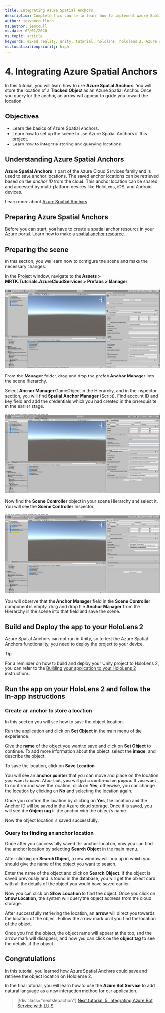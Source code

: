 ```yaml
---
title: Integrating Azure Spatial Anchors
description: Complete this course to learn how to implement Azure Spatial Anchors within a HoloLens 2 application.
author: jessemcculloch
ms.author: jemccull
ms.date: 07/01/2020
ms.topic: article
keywords: mixed reality, unity, tutorial, hololens, hololens 2, Azure spatial anchors, azure cloud services, azure custom vision, Windows 10
ms.localizationpriority: high
---
```


# 4. Integrating Azure Spatial Anchors

In this tutorial, you will learn how to use **Azure Spatial Anchors**. You will store the location of a **Tracked Object** as an Azure Spatial Anchor. Once you query for the anchor, an arrow will appear to guide you toward the location.

## Objectives

* Learn the basics of Azure Spatial Anchors.
* Learn how to set up the scene to use Azure Spatial Anchors in this project.
* Learn how to integrate storing and querying locations.

## Understanding Azure Spatial Anchors

 **Azure Spatial Anchors** is part of the Azure Cloud Services family and is used to save anchor locations. The saved anchor locations can be retrieved based on the *anchor ID* from the cloud. This anchor location can be shared and accessed by multi-platform devices like HoloLens, iOS, and Android devices.

Learn more about [Azure Spatial Anchors](https://docs.microsoft.com/azure/spatial-anchors/overview).

## Preparing Azure Spatial Anchors

Before you can start, you have to create a spatial anchor resource in your Azure portal.
Learn how to make a [spatial anchor resource](https://docs.microsoft.com/azure/spatial-anchors/quickstarts/get-started-hololens#create-a-spatial-anchors-resource).

## Preparing the scene

In this section, you will learn how to configure the scene and make the necessary changes.

In the Project window, navigate to the **Assets > MRTK.Tutorials.AzureCloudServices > Prefabs > Manager**

![Unity with AnchorManager prefab selected](images/mr-learning-azure/tutorial4-section1-step1-1.png)

From the **Manager** folder, drag and drop the prefab **Anchor Manager** into the scene Hierarchy.

Select **Anchor Manager** GameObject in the Hierarchy, and in the Inspector section, you will find **Spatial Anchor Manager** (Script). Find account ID and key field and add the credentials which you had created in the prerequisite in the earlier stage.

![Unity with newly added AnchorManager prefab still selected](images/mr-learning-azure/tutorial4-section1-step2-1.png)

Now find the **Scene Controller** object in your scene Hierarchy and select it. You will see the **Scene Controller** Inspector.

![Unity with SceneController script component configured](images/mr-learning-azure/tutorial4-section1-step3-1.png)

You will observe that the **Anchor Manager** field in the **Scene Controller** component is empty, drag and drop the **Anchor Manager** from the Hierarchy in the scene into that field and save the scene.

## Build and Deploy the app to your HoloLens 2

Azure Spatial Anchors can not run in Unity, so to test the Azure Spatial Anchors functionality, you need to deploy the project to your device.

> [!TIP]
> For a reminder on how to build and deploy your Unity project to HoloLens 2, you can refer to the [Building your application to your HoloLens 2](mr-learning-base-02.md#building-your-application-to-your-hololens-2) instructions.

## Run the app on your HoloLens 2 and follow the in-app instructions

### Create an anchor to store a location

In this section you will see how to save the object location.

Run the application and click on **Set Object** in the main menu of the experience.

Give the **name** of the object you want to save and click on **Set Object** to continue. To add more information about the object, select the **image**, and describe the object.

To save the location, click on **Save Location**

You will see an **anchor pointer** that you can move and place on the location you want to save. After that, you will get a confirmation popup. If you want to confirm and save the location, click on **Yes**; otherwise, you can change the location by clicking on **No** and selecting the location again.

Once you confirm the location by clicking on **Yes**, the location and the Anchor ID will be saved in the Azure cloud storage. Once it is saved, you will see the **Object tag**  in the anchor with the object's name.

Now the object location is saved successfully.

### Query for finding an anchor location

Once after you successfully saved the anchor location, now you can find the anchor location by selecting **Search Object** in the main menu.

After clicking on **Search Object**, a new window will pop up in which you should give the name of the object you want to search.

Enter the name of the object and click on **Search Object**. If the object is saved previously and is found in the database, you will get the object card with all the details of the object you would have saved earlier.

Now you can click on **Show Location** to find the object. Once you click on **Show Location**, the system will query the object address from the cloud storage.

After successfully retrieving the location, an **arrow** will direct you towards the location of the object. Follow the arrow mark until you find the location of the object.

Once you find the object, the object name will appear at the top, and the arrow mark will disappear, and now you can click on the **object tag** to see the details of the object.

## Congratulations

In this tutorial, you learned how Azure Spatial Anchors could save and retrieve the object location on Hololense 2.

In the final tutorial, you will learn how to use the **Azure Bot Service** to add natural language as a new interaction method for our application.

> [!div class="nextstepaction"]
> [Next tutorial: 5. Integrating Azure Bot Service with LUIS](mr-learning-azure-05.md)
